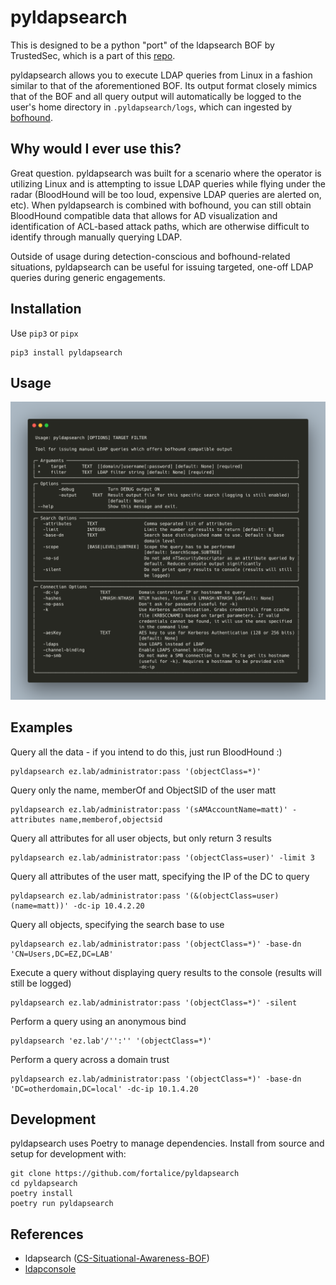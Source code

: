 # pyldapsearch

This is designed to be a python "port" of the ldapsearch BOF by TrustedSec, which is a part of this [repo](https://github.com/trustedsec/CS-Situational-Awareness-BOF).

pyldapsearch allows you to execute LDAP queries from Linux in a fashion similar to that of the aforementioned BOF. Its output format closely mimics that of the BOF and all query output will automatically be logged to the user's home directory in `.pyldapsearch/logs`, which can ingested by [bofhound](https://github.com/coffeegist/bofhound).

## Why would I ever use this?
Great question. pyldapsearch was built for a scenario where the operator is utilizing Linux and is attempting to issue LDAP queries while flying under the radar (BloodHound will be too loud, expensive LDAP queries are alerted on, etc). When pyldapsearch is combined with bofhound, you can still obtain BloodHound compatible data that allows for AD visualization and identification of ACL-based attack paths, which are otherwise difficult to identify through manually querying LDAP.

Outside of usage during detection-conscious and bofhound-related situations, pyldapsearch can be useful for issuing targeted, one-off LDAP queries during generic engagements.

## Installation
Use `pip3` or `pipx`
```
pip3 install pyldapsearch
```

## Usage
![](.github/help.png)

## Examples
Query all the data - if you intend to do this, just run BloodHound :)
```
pyldapsearch ez.lab/administrator:pass '(objectClass=*)'
```

Query only the name, memberOf and ObjectSID of the user matt
```
pyldapsearch ez.lab/administrator:pass '(sAMAccountName=matt)' -attributes name,memberof,objectsid
```

Query all attributes for all user objects, but only return 3 results
```
pyldapsearch ez.lab/administrator:pass '(objectClass=user)' -limit 3
```

Query all attributes of the user matt, specifying the IP of the DC to query
```
pyldapsearch ez.lab/administrator:pass '(&(objectClass=user)(name=matt))' -dc-ip 10.4.2.20
```

Query all objects, specifying the search base to use
```
pyldapsearch ez.lab/administrator:pass '(objectClass=*)' -base-dn 'CN=Users,DC=EZ,DC=LAB'
```

Execute a query without displaying query results to the console (results will still be logged)
```
pyldapsearch ez.lab/administrator:pass '(objectClass=*)' -silent
```

Perform a query using an anonymous bind
```
pyldapsearch 'ez.lab'/'':'' '(objectClass=*)'
```

Perform a query across a domain trust
```
pyldapsearch ez.lab/administrator:pass '(objectClass=*)' -base-dn 'DC=otherdomain,DC=local' -dc-ip 10.1.4.20
```

## Development
pyldapsearch uses Poetry to manage dependencies. Install from source and setup for development with:
```shell
git clone https://github.com/fortalice/pyldapsearch
cd pyldapsearch
poetry install
poetry run pyldapsearch
```

## References
- ldapsearch ([CS-Situational-Awareness-BOF](https://github.com/trustedsec/cs-situational-awareness-bof))
- [ldapconsole](https://github.com/p0dalirius/ldapconsole)
